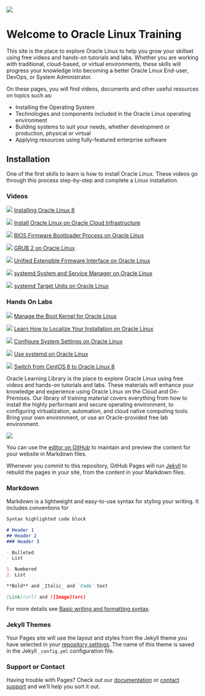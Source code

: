 
![](common/images/OL-1200x200-banner.png)
---
# Welcome to Oracle Linux Training
This site is the place to explore Oracle Linux to help you grow your skillset using free videos and hands-on tutorials and labs. Whether you are working with traditional, cloud-based, or virtual environments, these skills will progress your knowledge into becoming a better Oracle Linux End-user, DevOps, or System Administrator.

On these pages, you will find videos, documents and other useful resources on topics such as:

- Installing the Operating System
- Technologies and components included in the Oracle Linux operating environment
- Building systems to suit your needs, whether development or production, physical or virtual
- Applying resources using fully-featured enterprise software

## Installation
One of the first skills to learn is how to install Oracle Linux. These videos go through this process step-by-step and complete a Linux installation.
### Videos
![](common/images/installol8.jpg)
[Installing Oracle Linux 8](https://youtu.be/l6fapYCHaQ0)

![](common/images/installoci.jpg)
[Install Oracle Linux on Oracle Cloud Infrastructure](https://youtu.be/ETpaOwAcB7M)

![](common/images/bios.jpg)
[BIOS Firmware Bootloader Process on Oracle Linux](https://youtu.be/NP9BHTjih7g)

![](common/images/grub2.jpg)
[GRUB 2 on Oracle Linux](https://youtu.be/0dv87RFGcKI)

![](common/images/uefi.jpg)
[Unified Extensible Firmware Interface on Oracle Linux](https://youtu.be/OVeso8h5HZA)

![](common/images/systemd.jpg)
[systemd System and Service Manager on Oracle Linux](https://youtu.be/9uDvnZKhU8A)

![](common/images/systemdtargets.jpg)
[systemd Target Units on Oracle Linux](https://youtu.be/Tkxs-wfZrnw)

### Hands On Labs
![](common/images/boot_kernel.png)
[Manage the Boot Kernel for Oracle Linux](https://luna.oracle.com/lab/67f106f2-8c50-442c-b24f-108b806be84f)

![](common/images/localize.png)
[Learn How to Localize Your Installation on Oracle Linux](https://luna.oracle.com/lab/d657ae3c-ac29-4b0a-943e-e533f2e8093b)

![](common/images/sysctl.png)
[Configure System Settings on Oracle Linux](https://luna.oracle.com/lab/aa8f2377-7967-4e45-bf32-bdc8054d5c76)

![](common/images/systemd_lab.png)
[Use systemd on Oracle Linux](https://luna.oracle.com/lab/8a060473-bff3-4c04-9799-eb944951007c)

![](common/images/centos.png)
[Switch from CentOS 8 to Oracle Linux 8](https://luna.oracle.com/lab/ee1c4ab9-010f-4b3c-bd1e-cdcca57800a2)




Oracle Learning Library is the place to explore Oracle Linux using free videos and hands-on tutorials and labs. These materials will enhance your knowledge and experience using Oracle Linux on the Cloud and On-Premises. Our library of training material covers everything from how to install the highly performant and secure operating environment, to configuring virtualization, automation, and cloud native computing tools. Bring your own environment, or use an Oracle-provided free lab environment.

![](common/images/Presentation2.png)



You can use the [editor on GitHub](https://github.com/craigmcb/craigmcb.github.io/edit/main/README.md) to maintain and preview the content for your website in Markdown files.

Whenever you commit to this repository, GitHub Pages will run [Jekyll](https://jekyllrb.com/) to rebuild the pages in your site, from the content in your Markdown files.

### Markdown

Markdown is a lightweight and easy-to-use syntax for styling your writing. It includes conventions for

```markdown
Syntax highlighted code block

# Header 1
## Header 2
### Header 3

- Bulleted
- List

1. Numbered
2. List

**Bold** and _Italic_ and `Code` text

[Link](url) and ![Image](src)
```

For more details see [Basic writing and formatting syntax](https://docs.github.com/en/github/writing-on-github/getting-started-with-writing-and-formatting-on-github/basic-writing-and-formatting-syntax).

### Jekyll Themes

Your Pages site will use the layout and styles from the Jekyll theme you have selected in your [repository settings](https://github.com/craigmcb/craigmcb.github.io/settings/pages). The name of this theme is saved in the Jekyll `_config.yml` configuration file.

### Support or Contact

Having trouble with Pages? Check out our [documentation](https://docs.github.com/categories/github-pages-basics/) or [contact support](https://support.github.com/contact) and we’ll help you sort it out.
